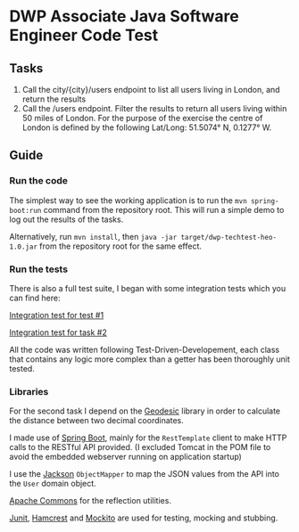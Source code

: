 # DWP Associate Java Software Engineer Code Test

## Tasks

1. Call the city/{city}/users endpoint to list all users living in London, and return the results
2. Call the /users endpoint. Filter the results to return all users living within 50 miles of London. For the purpose of
   the exercise the centre of London is defined by the following Lat/Long: 51.5074° N, 0.1277° W.

## Guide

### Run the code

The simplest way to see the working application is to run the `mvn spring-boot:run` command from the repository root. This will run a simple demo to log out the results of the tasks. 

Alternatively, run `mvn install`, then `java -jar target/dwp-techtest-heo-1.0.jar` from the repository root for the same effect.

### Run the tests

There is also a full test suite, I began with some integration tests which you can find here:

[Integration test for test #1](src/test/java/integration/UsersInCityIntegrationTest.java)

[Integration test for task #2](src/test/java/integration/UsersInRadiusOfCityIntegrationTest.java)

All the code was written following Test-Driven-Developement, each class that contains any logic more complex than a getter has been thoroughly unit tested.

### Libraries

For the second task I depend on the [Geodesic](https://geographiclib.sourceforge.io/html/java/net/sf/geographiclib/Geodesic.html) library in order to calculate the distance between two decimal coordinates.

I made use of [Spring Boot](https://spring.io/projects/spring-boot), mainly for the `RestTemplate` client to make HTTP calls to the RESTful API provided. (I excluded Tomcat in the POM file to avoid the embedded webserver running on application startup)

I use the [Jackson](https://github.com/FasterXML/jackson) `ObjectMapper` to map the JSON values from the API into the `User` domain object.

[Apache Commons](https://commons.apache.org/) for the reflection utilities.

[Junit](https://junit.org/junit4/), [Hamcrest](http://hamcrest.org/) and [Mockito](https://site.mockito.org/) are used for testing, mocking and stubbing.

